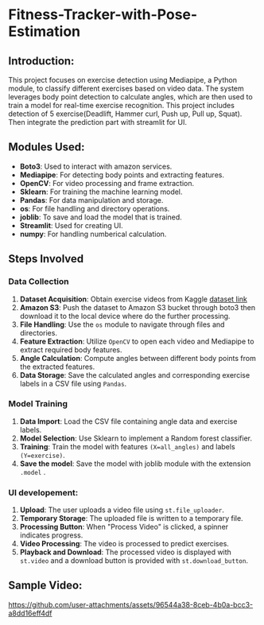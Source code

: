 # Fitness-Tracker-with-Pose-Estimation


## Introduction:
This project focuses on exercise detection using Mediapipe, a Python module, to classify different exercises based on video data. The system leverages body point detection to calculate angles, which are then used to train a model for real-time exercise recognition. This project includes detection of 5 exercise(Deadlift, Hammer curl, Push up, Pull up, Squat). Then integrate the prediction part with streamlit for UI.

## Modules Used:
- **Boto3**: Used to interact with amazon services. 
- **Mediapipe**: For detecting body points and extracting features.
- **OpenCV**: For video processing and frame extraction.
- **Sklearn**: For training the machine learning model.
- **Pandas**: For data manipulation and storage.
- **os**: For file handling and directory operations.
- **joblib**: To save and load the model that is trained.
- **Streamlit**: Used for creating UI.
- **numpy**: For handling numberical calculation. 

## Steps Involved
### Data Collection
1. **Dataset Acquisition**: Obtain exercise videos from Kaggle [dataset link](https://www.kaggle.com/datasets/hasyimabdillah/workoutfitness-video) 
2. **Amazon S3**: Push the dataset to Amazon S3 bucket through boto3 then download it to the local device where do the further processing.
3. **File Handling**: Use the `os` module to navigate through files and directories.
4. **Feature Extraction**: Utilize `OpenCV` to open each video and Mediapipe to extract required body features.
5. **Angle Calculation**: Compute angles between different body points from the extracted features.
6. **Data Storage**: Save the calculated angles and corresponding exercise labels in a CSV file using `Pandas`.
### Model Training
1. **Data Import**: Load the CSV file containing angle data and exercise labels.
2. **Model Selection**: Use Sklearn to implement a Random forest classifier.
3. **Training**: Train the model with features `(X=all_angles)` and labels `(Y=exercise)`.
4. **Save the model**: Save the model with joblib module with the extension `.model` .

### UI developement:
1. **Upload**: The user uploads a video file using `st.file_uploader`.
2. **Temporary Storage**: The uploaded file is written to a temporary file.
3. **Processing Button**: When "Process Video" is clicked, a spinner indicates progress.
4. **Video Processing**: The video is processed to predict exercises.
5. **Playback and Download**: The processed video is displayed with `st.video` and a download button is provided with `st.download_button`.

## Sample Video:
https://github.com/user-attachments/assets/96544a38-8ceb-4b0a-bcc3-a8dd16eff4df



